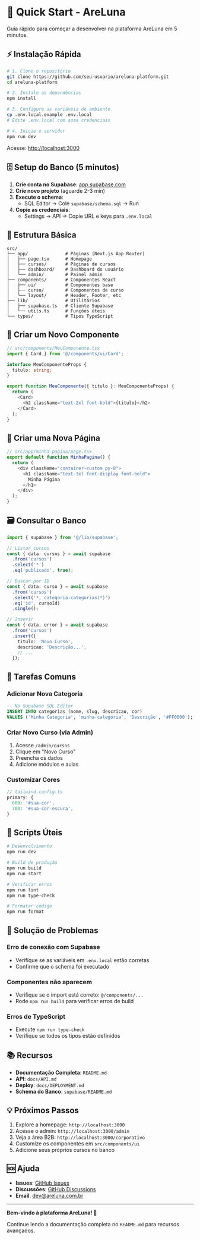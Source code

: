 # 🚀 Quick Start - AreLuna

Guia rápido para começar a desenvolver na plataforma AreLuna em 5 minutos.

## ⚡ Instalação Rápida

```bash
# 1. Clone o repositório
git clone https://github.com/seu-usuario/areluna-platform.git
cd areluna-platform

# 2. Instale as dependências
npm install

# 3. Configure as variáveis de ambiente
cp .env.local.example .env.local
# Edite .env.local com suas credenciais

# 4. Inicie o servidor
npm run dev
```

Acesse: [http://localhost:3000](http://localhost:3000)

## 🗄️ Setup do Banco (5 minutos)

1. **Crie conta no Supabase**: [app.supabase.com](https://app.supabase.com)
2. **Crie novo projeto** (aguarde 2-3 min)
3. **Execute o schema**:
   - SQL Editor → Cole `supabase/schema.sql` → Run
4. **Copie as credenciais**:
   - Settings → API → Copie URL e keys para `.env.local`

## 📁 Estrutura Básica

```
src/
├── app/              # Páginas (Next.js App Router)
│   ├── page.tsx      # Homepage
│   ├── cursos/       # Páginas de cursos
│   ├── dashboard/    # Dashboard do usuário
│   └── admin/        # Painel admin
├── components/       # Componentes React
│   ├── ui/           # Componentes base
│   ├── curso/        # Componentes de curso
│   └── layout/       # Header, Footer, etc
├── lib/              # Utilitários
│   ├── supabase.ts   # Cliente Supabase
│   └── utils.ts      # Funções úteis
└── types/            # Tipos TypeScript
```

## 🎨 Criar um Novo Componente

```typescript
// src/components/MeuComponente.tsx
import { Card } from '@/components/ui/Card';

interface MeuComponenteProps {
  titulo: string;
}

export function MeuComponente({ titulo }: MeuComponenteProps) {
  return (
    <Card>
      <h2 className="text-2xl font-bold">{titulo}</h2>
    </Card>
  );
}
```

## 📄 Criar uma Nova Página

```typescript
// src/app/minha-pagina/page.tsx
export default function MinhaPagina() {
  return (
    <div className="container-custom py-8">
      <h1 className="text-3xl font-display font-bold">
        Minha Página
      </h1>
    </div>
  );
}
```

## 🗃️ Consultar o Banco

```typescript
import { supabase } from '@/lib/supabase';

// Listar cursos
const { data: cursos } = await supabase
  .from('cursos')
  .select('*')
  .eq('publicado', true);

// Buscar por ID
const { data: curso } = await supabase
  .from('cursos')
  .select('*, categoria:categorias(*)')
  .eq('id', cursoId)
  .single();

// Inserir
const { data, error } = await supabase
  .from('cursos')
  .insert({
    titulo: 'Novo Curso',
    descricao: 'Descrição...',
    // ...
  });
```

## 🎯 Tarefas Comuns

### Adicionar Nova Categoria

```sql
-- No Supabase SQL Editor
INSERT INTO categorias (nome, slug, descricao, cor)
VALUES ('Minha Categoria', 'minha-categoria', 'Descrição', '#FF0000');
```

### Criar Novo Curso (via Admin)

1. Acesse `/admin/cursos`
2. Clique em "Novo Curso"
3. Preencha os dados
4. Adicione módulos e aulas

### Customizar Cores

```typescript
// tailwind.config.ts
primary: {
  600: '#sua-cor',
  700: '#sua-cor-escura',
}
```

## 🔧 Scripts Úteis

```bash
# Desenvolvimento
npm run dev

# Build de produção
npm run build
npm run start

# Verificar erros
npm run lint
npm run type-check

# Formatar código
npm run format
```

## 🐛 Solução de Problemas

### Erro de conexão com Supabase
- Verifique se as variáveis em `.env.local` estão corretas
- Confirme que o schema foi executado

### Componentes não aparecem
- Verifique se o import está correto: `@/components/...`
- Rode `npm run build` para verificar erros de build

### Erros de TypeScript
- Execute `npm run type-check`
- Verifique se todos os tipos estão definidos

## 📚 Recursos

- **Documentação Completa**: `README.md`
- **API**: `docs/API.md`
- **Deploy**: `docs/DEPLOYMENT.md`
- **Schema do Banco**: `supabase/README.md`

## 💡 Próximos Passos

1. Explore a homepage: `http://localhost:3000`
2. Acesse o admin: `http://localhost:3000/admin`
3. Veja a área B2B: `http://localhost:3000/corporativo`
4. Customize os componentes em `src/components/ui`
5. Adicione seus próprios cursos no banco

## 🆘 Ajuda

- **Issues**: [GitHub Issues](https://github.com/seu-usuario/areluna/issues)
- **Discussões**: [GitHub Discussions](https://github.com/seu-usuario/areluna/discussions)
- **Email**: dev@areluna.com.br

---

**Bem-vindo à plataforma AreLuna! 🎉**

Continue lendo a documentação completa no `README.md` para recursos avançados.

